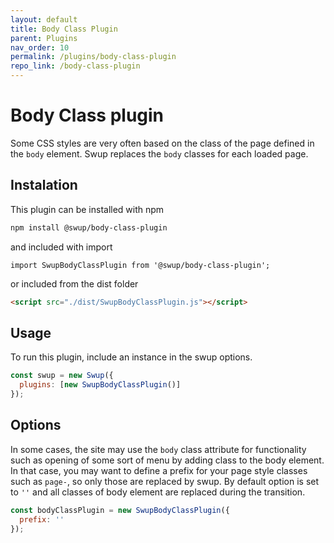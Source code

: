 ```yaml
---
layout: default
title: Body Class Plugin
parent: Plugins
nav_order: 10
permalink: /plugins/body-class-plugin
repo_link: /body-class-plugin
---
```


# Body Class plugin

Some CSS styles are very often based on the class of the page defined in the `body` element.
Swup replaces the `body` classes for each loaded page.

## Instalation

This plugin can be installed with npm

```bash
npm install @swup/body-class-plugin
```

and included with import

```shell
import SwupBodyClassPlugin from '@swup/body-class-plugin';
```

or included from the dist folder

```html
<script src="./dist/SwupBodyClassPlugin.js"></script>
```

## Usage

To run this plugin, include an instance in the swup options.

```javascript
const swup = new Swup({
  plugins: [new SwupBodyClassPlugin()]
});
```

## Options

In some cases, the site may use the `body` class attribute for functionality such as opening of some sort of menu by adding class to the body element.
In that case, you may want to define a prefix for your page style classes such as `page-`, so only those are replaced by swup.
By default option is set to `''` and all classes of body element are replaced during the transition.

```javascript
const bodyClassPlugin = new SwupBodyClassPlugin({
  prefix: ''
});
```
